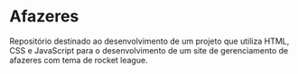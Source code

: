 # Afazeres
Repositório destinado ao desenvolvimento de um projeto que utiliza HTML, CSS e JavaScript para o desenvolvimento de um site de gerenciamento de afazeres com tema de rocket league.
